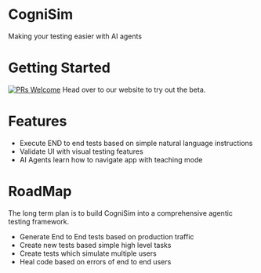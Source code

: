 # CogniSim

Making your testing easier with AI agents

# Getting Started
[![PRs Welcome](https://img.shields.io/badge/PRs-welcome-brightgreen.svg)]()
Head over to our website to try out the beta.


# Features

 - Execute END to end tests based on simple natural language instructions
 - Validate UI with visual testing features
 - AI Agents learn how to navigate app with teaching mode

 # RoadMap 

The long term plan is to build CogniSim into a comprehensive agentic testing framework.

- Generate End to End tests based on production traffic
- Create new tests based simple high level tasks
- Create tests which simulate multiple users
- Heal code based on errors of end to end users
